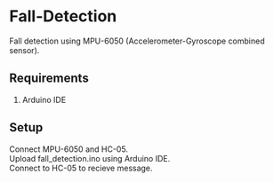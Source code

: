 # Fall-Detection
Fall detection using MPU-6050 (Accelerometer-Gyroscope combined sensor). 

## Requirements
1. Arduino IDE

## Setup
Connect MPU-6050 and HC-05.</br>
Upload fall_detection.ino using Arduino IDE.</br>
Connect to HC-05 to recieve message.
